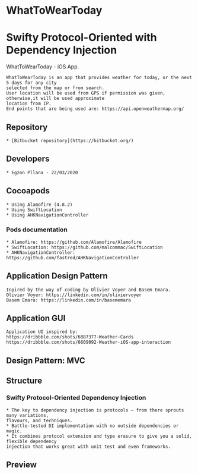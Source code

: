 # WhatToWearToday #
# Swifty Protocol-Oriented with Dependency Injection #
WhatToWearToday - iOS App.

    WhatToWearToday is an app that provides weather for today, or the next 5 days for any city
    selected from the map or from search.
    User location will be used from GPS if permission was given, otherwise,it will be used approximate
    location from IP.
    End points that are being used are: https://api.openweathermap.org/

## Repository ##

    * [Bitbucket repository](https://bitbucket.org/)

## Developers ##
    * Egzon Pllana - 22/03/2020
    
## Cocoapods ##

    * Using Alamofire (4.8.2)
    * Using SwiftLocation
    * Using AHKNavigationController

### Pods documentation ###

    * Alamofire: https://github.com/Alamofire/Alamofire
    * SwiftLocation: https://github.com/malcommac/SwiftLocation
    * AHKNavigationController: https://github.com/fastred/AHKNavigationController
    
## Application Design Pattern ##

    Inpired by the way of coding by Olivier Voyer and Basem Emara.
    Olivier Voyer: https://linkedin.com/in/oliviervoyer
    Basem Emara: https://linkedin.com/in/basememara
    
## Application GUI ##

    Application UI inspired by:
    https://dribbble.com/shots/6887377-Weather-Cards
    https://dribbble.com/shots/6609092-Weather-iOS-app-interaction

## Design Pattern: MVC ##

## Structure ##

### Swifty Protocol-Oriented Dependency Injection ###

    * The key to dependency injection is protocols – from there sprouts many variations,
    flavours, and techniques.
    * Battle-tested DI implementation with no outside dependencies or magic. 
    * It combines protocol extension and type erasure to give you a solid, flexible dependency
    injection that works great with unit test and even frameworks.
    
## Preview ##
